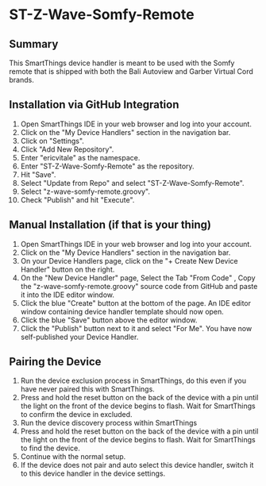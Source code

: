 # ST-Z-Wave-Somfy-Remote

## Summary
This SmartThings device handler is meant to be used with the Somfy remote that is shipped with both the Bali Autoview and Garber Virtual Cord brands.

## Installation via GitHub Integration
1. Open SmartThings IDE in your web browser and log into your account.
2. Click on the "My Device Handlers" section in the navigation bar.
3. Click on "Settings".
4. Click "Add New Repository".
5. Enter "ericvitale" as the namespace.
6. Enter "ST-Z-Wave-Somfy-Remote" as the repository.
7. Hit "Save".
8. Select "Update from Repo" and select "ST-Z-Wave-Somfy-Remote".
9. Select "z-wave-somfy-remote.groovy".
10. Check "Publish" and hit "Execute".

## Manual Installation (if that is your thing)
1. Open SmartThings IDE in your web browser and log into your account.
2. Click on the "My Device Handlers" section in the navigation bar.
3. On your Device Handlers page, click on the "+ Create New Device Handler" button on the right.
4. On the "New Device Handler" page, Select the Tab "From Code" , Copy the "z-wave-somfy-remote.groovy" source code from GitHub and paste it into the IDE editor window.
5. Click the blue "Create" button at the bottom of the page. An IDE editor window containing device handler template should now open.
6. Click the blue "Save" button above the editor window.
7. Click the "Publish" button next to it and select "For Me". You have now self-published your Device Handler.

## Pairing the Device
1. Run the device exclusion process in SmartThings, do this even if you have never paired this with SmartThings.
2. Press and hold the reset button on the back of the device with a pin until the light on the front of the device begins to flash. Wait for SmartThings to confirm the device in excluded.
3. Run the device discovery process within SmartThings
4. Press and hold the reset button on the back of the device with a pin until the light on the front of the device begins to flash. Wait for SmartThings to find the device.
5. Continue with the normal setup.
6. If the device does not pair and auto select this device handler, switch it to this device handler in the device settings.
